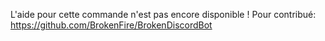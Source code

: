 L'aide pour cette commande n'est pas encore disponible !
Pour contribué: https://github.com/BrokenFire/BrokenDiscordBot